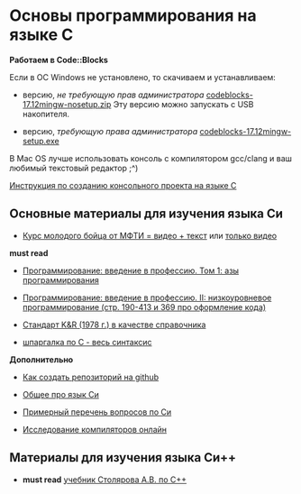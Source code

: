 # Основы программирования на языке С

**Работаем в Code::Blocks**

Если в ОС Windows не установлено, то скачиваем и устанавливаем:

- версию, *не требующую прав администратора*  [codeblocks-17.12mingw-nosetup.zip](http://sourceforge.net/projects/codeblocks/files/Binaries/17.12/Windows/codeblocks-17.12mingw-nosetup.zip) Эту версию можно запускать с USB накопителя.

- версию, *требующую права администратора* [codeblocks-17.12mingw-setup.exe](http://sourceforge.net/projects/codeblocks/files/Binaries/17.12/Windows/codeblocks-17.12mingw-setup.exe)

В Mac OS лучше использовать консоль с компилятором gcc/clang и ваш любимый текстовый редактор ;^)

[Инструкция по созданию консольного проекта на языке С](http://dfedorov.spb.ru/codeblock.pdf)

## Основные материалы для изучения языка Си
- [Курс молодого бойца от МФТИ = видео + текст](http://cs.mipt.ru/c_intro) или [только видео](https://www.youtube.com/playlist?list=PLRDzFCPr95fLjzcv6nNdjMu_9RcZgIM9U)

**must read**

- [Программирование: введение в профессию. Том 1: азы программирования](http://www.stolyarov.info/books/pdf/progintro_vol1.pdf)

- [Программирование: введение в профессию. II: низкоуровневое программирование (стр. 190-413 и 369 про оформление кода)](http://www.stolyarov.info/books/pdf/progintro_vol2.pdf)

- [Стандарт K&R (1978 г.) в качестве справочника](http://givi.olnd.ru/kr/)

- [шпаргалка по С - весь синтаксис](http://dfedorov.spb.ru/c/CRefCard.v2.2.pdf)

**Дополнительно**

- [Как создать репозиторий на github](https://pycode.ru/git/)

- [Общее про язык Си](https://github.com/dm-fedorov/c_basic/blob/master/%D0%9E%D0%B1%D1%89%D0%B5%D0%B5%20%D0%BF%D1%80%D0%BE%20%D0%A1%D0%B8.md)

- [Примерный перечень вопросов по Си](https://github.com/dm-fedorov/c_basic/blob/master/%D0%B2%D0%BE%D0%BF%D1%80%D0%BE%D1%81%D1%8B%20%D0%BF%D0%BE%20%D0%A1.md)

- [Исследование компиляторов онлайн](https://godbolt.org)

## Материалы для изучения языка Си++

- **must read** [учебник Столярова А.В. по С++](http://www.stolyarov.info/books/pdf/cppintro5.pdf)
